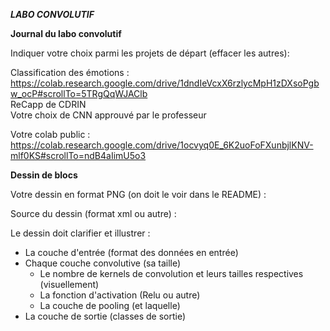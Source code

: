 ***LABO CONVOLUTIF***  

**Journal du labo convolutif**  

Indiquer votre choix parmi les projets de départ (effacer les autres): 
 
Classification des émotions : https://colab.research.google.com/drive/1dndIeVcxX6rzlycMpH1zDXsoPgbw_ocP#scrollTo=5TRgQqWJAClb   
ReCapp de CDRIN  
Votre choix de CNN approuvé par le professeur  

Votre colab public : https://colab.research.google.com/drive/1ocvyq0E_6K2uoFoFXunbjlKNV-mlf0KS#scrollTo=ndB4aIimU5o3

**Dessin de blocs**

Votre dessin en format PNG (on doit le voir dans le README) :  

Source du dessin (format xml ou autre) :  

Le dessin doit clarifier et illustrer :   
- La couche d'entrée (format des données en entrée)  
- Chaque couche convolutive (sa taille)  
  -  Le nombre de kernels de convolution et leurs tailles respectives (visuellement)  
  -  La fonction d'activation (Relu ou autre)  
  -  La couche de pooling (et laquelle)  
- La couche de sortie (classes de sortie)  

